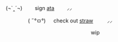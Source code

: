 ㅤ(¬`‸´¬)ㅤ ㅤ sign [ata](https://centivan.atabook.org/)ㅤ ㅤ ⸝⸝

ㅤㅤ ㅤ ㅤㅤ( ˶°ㅁ°)   ㅤ check out [straw](https://hawkmizi.straw.page/) ㅤ ㅤ ⸝⸝
 ㅤ
 ㅤ
 ㅤ
<p align="center"> wip </p>
ㅤㅤ ㅤ ㅤㅤ ㅤ 





ㅤ
ㅤ ㅤ ㅤㅤ ㅤ 


<!--
**TillsBodyPillow/TillsBodyPillow** is a ✨ _special_ ✨ repository because its `README.md` (this file) appears on your GitHub profile.

Here are some ideas to get you started:

- 🔭 I’m currently working on ...
- 🌱 I’m currently learning ...
- 👯 I’m looking to collaborate on ...
- 🤔 I’m looking for help with ...
- 💬 Ask me about ...
- 📫 How to reach me: ...
- 😄 Pronouns: ...
- ⚡ Fun fact: ...
-->


<!--
**Bendahe/Bendahe** is a ✨ _special_ ✨ repository because its `README.md` (this file) appears on your GitHub profile.

Here are some ideas to get you started:

- 🔭 I’m currently working on ...
- 🌱 I’m currently learning ...
- 👯 I’m looking to collaborate on ...
- 🤔 I’m looking for help with ...
- 💬 Ask me about ...
- 📫 How to reach me: ...
- 😄 Pronouns: ...
- ⚡ Fun fact: ...
-->
